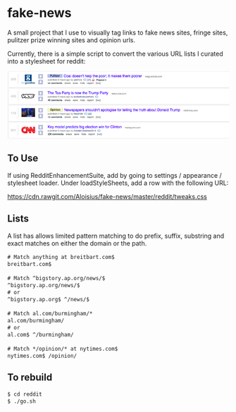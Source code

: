 # fake-news

A small project that I use to visually tag links to fake news sites, 
fringe sites, pulitzer prize winning sites and opinion urls.

Currently, there is a simple script to convert the various URL 
lists I curated into a stylesheet for reddit:

![](docs/screenshot.png?raw=true)


## To Use

If using RedditEnhancementSuite, add by going to settings / appearance /
stylesheet loader. Under loadStyleSheets, add a row with the following URL:

https://cdn.rawgit.com/Aloisius/fake-news/master/reddit/tweaks.css


## Lists

A list has allows limited pattern matching to do prefix, suffix, 
substring and exact matches on either the domain or the path.

```
# Match anything at breitbart.com$
breitbart.com$

# Match ^bigstory.ap.org/news/$
^bigstory.ap.org/news/$
# or
^bigstory.ap.org$ ^/news/$

# Match al.com/burmingham/*
al.com/burmingham/
# or
al.com$ ^/burmingham/

# Match */opinion/* at nytimes.com$
nytimes.com$ /opinion/
```


## To rebuild

```
$ cd reddit
$ ./go.sh
```
